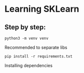 # Learning SKLearn

## Step by step:
`python3 -m venv venv`

Recommended to separate libs

`pip install -r requirements.txt`

Installing dependencies
